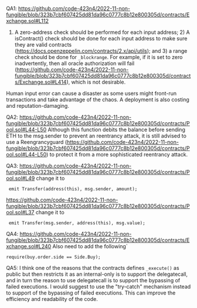 

QA1: https://github.com/code-423n4/2022-11-non-fungible/blob/323b7cbf607425dd81da96c0777c8b12e800305d/contracts/Exchange.sol#L112
1) A zero-address check should be performed for each input address; 2) A isContract() check should be done for each input address to make sure they are valid contracts (https://docs.openzeppelin.com/contracts/2.x/api/utils); and 3) 
a range check should be done for ``_blockrange``. For example, if it is set to zero inadvertently, then all oracle authorization will fail (https://github.com/code-423n4/2022-11-non-fungible/blob/323b7cbf607425dd81da96c0777c8b12e800305d/contracts/Exchange.sol#L414), which is not desirable.

Human input error can cause a disaster as some users might front-run transactions and take advantage of the chaos. A deployment is also costing and reputation-damaging.

QA2: https://github.com/code-423n4/2022-11-non-fungible/blob/323b7cbf607425dd81da96c0777c8b12e800305d/contracts/Pool.sol#L44-L50
Although this function debits the balance before sending ETH to the msg.sender to prevent an reentrancy attack, it is still advised to use a Reengrancyguard (https://github.com/code-423n4/2022-11-non-fungible/blob/323b7cbf607425dd81da96c0777c8b12e800305d/contracts/Pool.sol#L44-L50) to protect it from a more sophisticated reentrancy attack. 

QA3:        https://github.com/code-423n4/2022-11-non-fungible/blob/323b7cbf607425dd81da96c0777c8b12e800305d/contracts/Pool.sol#L49
change it to
```
 emit Transfer(address(this), msg.sender, amount);
```
https://github.com/code-423n4/2022-11-non-fungible/blob/323b7cbf607425dd81da96c0777c8b12e800305d/contracts/Pool.sol#L37
change it to
```
 emit Transfer(msg.sender, address(this), msg.value);
```

QA4: https://github.com/code-423n4/2022-11-non-fungible/blob/323b7cbf607425dd81da96c0777c8b12e800305d/contracts/Exchange.sol#L240
Also need to add the following`
```
require(buy.order.side == Side.Buy);
```

QA5: I think one of the reasons that the contracts defines ``_execute()`` as public but then restricts it as an internal-only is to support the delegatecall, and in turn the reason to use delegatecall is to support the bypassing of failed executions.
I would suggest to use the "try-catch" mechanism instead to support of the bypassing of failed executions. This can improve the efficiency and readability of the code. 

